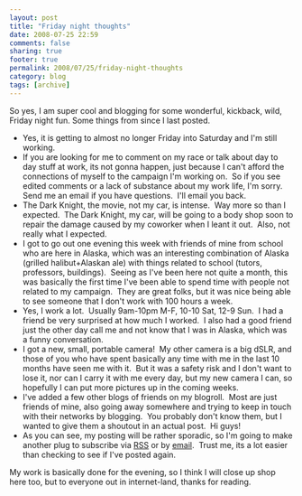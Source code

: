```yaml
---
layout: post
title: "Friday night thoughts"
date: 2008-07-25 22:59
comments: false
sharing: true
footer: true
permalink: 2008/07/25/friday-night-thoughts
category: blog
tags: [archive]
---
```

So yes, I am super cool and blogging for some wonderful, kickback, wild, Friday night fun.  Some things from since I last posted.
<ul>
	<li>Yes, it is getting to almost no longer Friday into Saturday and I'm still working.</li>
	<li>If you are looking for me to comment on my race or talk about day to day stuff at work, its not gonna happen, just because I can't afford the connections of myself to the campaign I'm working on.  So if you see edited comments or a lack of substance about my work life, I'm sorry.  Send me an email if you have questions.  I'll email you back.</li>
	<li>The Dark Knight, the movie, not my car, is intense.  Way more so than I expected.  The Dark Knight, my car, will be going to a body shop soon to repair the damage caused by my coworker when I leant it out.  Also, not really what I expected.</li>
	<li>I got to go out one evening this week with friends of mine from school who are here in Alaska, which was an interesting combination of Alaska (grilled halibut+Alaskan ale) with things related to school (tutors, professors, buildings).  Seeing as I've been here not quite a month, this was basically the first time I've been able to spend time with people not related to my campaign.  They are great folks, but it was nice being able to see someone that I don't work with 100 hours a week.</li>
	<li>Yes, I work a lot.  Usually 9am-10pm M-F, 10-10 Sat, 12-9 Sun.  I had a friend be very surprised at how much I worked.  I also had a good friend just the other day call me and not know that I was in Alaska, which was a funny conversation.</li>
	<li>I got a new, small, portable camera!  My other camera is a big dSLR, and those of you who have spent basically any time with me in the last 10 months have seen me with it.  But it was a safety risk and I don't want to lose it, nor can I carry it with me every day, but my new camera I can, so hopefully I can put more pictures up in the coming weeks.</li>
	<li>I've added a few other blogs of friends on my blogroll.  Most are just friends of mine, also going away somewhere and trying to keep in touch with their networks by blogging.  You probably don't know them, but I wanted to give them a shoutout in an actual post.  Hi guys!</li>
	<li>As you can see, my posting will be rather sporadic, so I'm going to make another plug to subscribe via <a href="http://feeds.feedburner.com/BostonRob">RSS</a> or by <a href="http://www.feedburner.com/fb/a/emailverifySubmit?feedId=2066998&amp;loc=en_US">email</a>.  Trust me, its a lot easier than checking to see if I've posted again.</li>
</ul>
My work is basically done for the evening, so I think I will close up shop here too, but to everyone out in internet-land, thanks for reading.